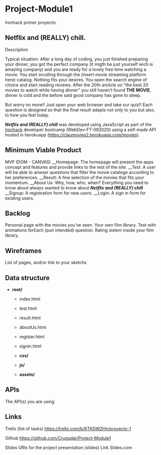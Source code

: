 # Project-Module1
Ironhack primer proyecto.

## Netflix and (REALLY) chill.
Description

Typical situation: After a long day of coding, you just finished preparing your dinner, you got the perfect company (it migth be just yourself wich is amazing company) and you are ready for a lovely free time watching a movie. You start srcolling through the (insert movie streaming platform here) catalog. Nothing fits your desires. You open the search engine of choice and start reading reviews. After the 20th arclicle on "the best 20 movies to watch while having dinner" you still haven't found **THE MOVIE**, dinner is cold and the before said good company has gone to sleep.

But worry no more!! Just open your web browser and take our quiz!! Each question is designed so that the final result adapts not only to you but also, to how you feel today. 

***Netflix and (REALLY) chill***  was developed using JavaScript as part of the [Ironhack](https://www.ironhack.com/) developer bootcamp (WebDev-FT-092020) using a self-made API hosted in herokuapp (https://claumovies2.herokuapp.com/movies).

## Minimum Viable Product

MVP (DOM - CANVAS)
__Homepage: The homepage will present the apps concept and features and provide links to the rest of the site.
__Test: A user will be able to anwser questions that filter the movie cataloge according to her preferences.
__Result: A fine selection of the movies that fits your momentum.
__About Us: Why, how, who, when? Everything you need to know about always wanted to know about ***Netflix and (REALLY) chill*** 
__Signup: A registration form for new users.
__Login: A sign in form for existing users.

## Backlog
Personal page with the movies you've seen. Your own film library.
Test with animations forEach (pun intended) question.
Rating sistem inside your film library.

## Wireframes
List of pages, and/or link to your sketchs

## Data structure
- **root/**
     - index.html
     - test.html
     - result.html
     - aboutUs.html
     - register.html
     - signin.html
     - **css/**
         
     - **js/**
          
     - **assets/**
          


## APIs
The API(s) you are using

## Links
Trello (list of tasks)
https://trello.com/b/6TKGW2Hn/proyecto-1

Github
https://github.com/Crugudar/Project-Module1

Slides
URls for the project presentation (slides) Link Slides.com
